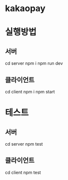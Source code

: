 # kakaopay


# 실행방법
## 서버
cd server
npm i
npm run dev


## 클라이언트
cd client
npm i
npm start



# 테스트
## 서버
cd server
npm test

## 클라이언트
cd client
npm test
